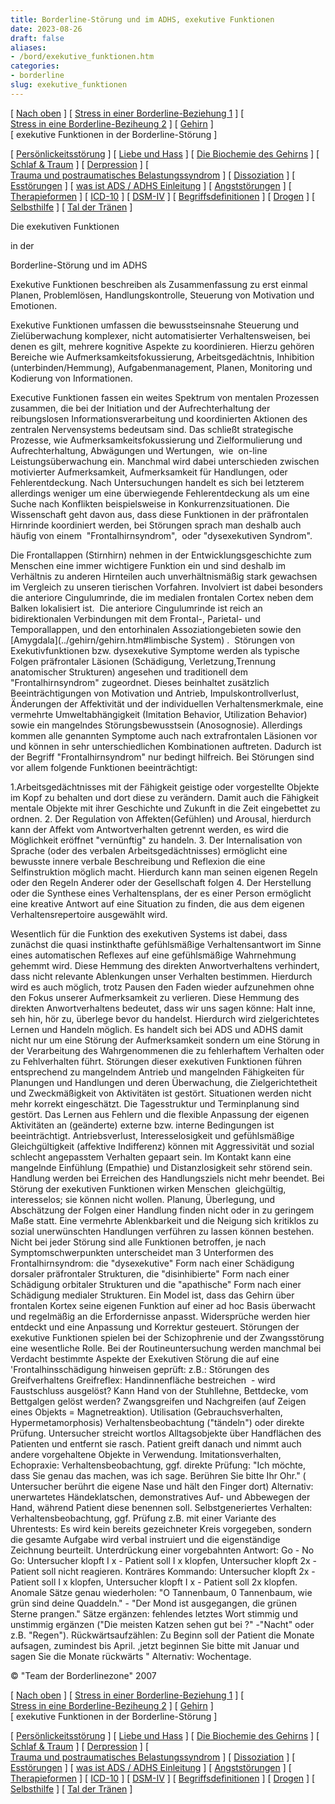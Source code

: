 ```yaml
---
title: Borderline-Störung und im ADHS, exekutive Funktionen
date: 2023-08-26
draft: false
aliases:
- /bord/exekutive_funktionen.htm
categories:
- borderline
slug: exekutive_funktionen
---
```



[ [Nach oben](../biochemie/biochemie.htm) ] [ [Stress in einer Borderline-Beziehung 1](../biochemie/stress-border1a1.htm) ] [ [Stress in eine Borderline-Beziheung 2](../biochemie/stress-border2a2.htm) ] [ [Gehirn](../gehirn/gehirn.htm) ] [ exekutive Funktionen in der Borderline-Störung ]

[ [Persönlickeitsstörung](../persstoerung/persstoerung1.html) ] [ [Liebe und Hass](../definition/liebe1.htm) ] [ [Die Biochemie des Gehirns](../biochemie/biochemie.htm) ] [ [Schlaf & Traum](../schlaf/traum.htm) ] [ [Derpression](../depression/depri.html) ] [ [Trauma und postraumatisches Belastungssyndrom](../trauma/trauma.htm) ] [ [Dissoziation](../disso/dissoziation.htm) ] [ [Esstörungen](../ess/esst1.html) ] [ [was ist ADS / ADHS Einleitung](../ads/ads.html) ] [ [Angststörungen](../angststoerung/angststoerungen.htm) ] [ [Therapieformen](../theraformen/theraformen.htm) ] [ [ICD-10](../definition/icd10.htm) ] [ [DSM-IV](../definition/dsm.htm) ] [ [Begriffsdefinitionen](../definition/definitionen.htm) ] [ [Drogen](../definition/definitionen_1.htm) ] [ [Selbsthilfe](../selbsthilfe/selbsthilfe.htm) ] [ [Tal der Tränen](../widmung/widmung_1.html) ]

Die exekutiven Funktionen

in
der

Borderline-Störung und im ADHS

Exekutive
Funktionen beschreiben als Zusammenfassung zu erst einmal Planen,
      Problemlösen, Handlungskontrolle, Steuerung von Motivation und Emotionen.

Exekutive Funktionen umfassen
      die bewusstseinsnahe Steuerung und Zielüberwachung komplexer, nicht
      automatisierter Verhaltensweisen, bei denen es gilt, mehrere kognitive
      Aspekte zu koordinieren. Hierzu gehören Bereiche wie
      Aufmerksamkeitsfokussierung, Arbeitsgedächtnis, Inhibition
(unterbinden/Hemmung),
      Aufgabenmanagement, Planen, Monitoring und Kodierung von Informationen.

Executive Funktionen
fassen ein weites Spektrum von mentalen
      Prozessen zusammen, die bei der Initiation und der Aufrechterhaltung der
      reibungslosen Informationsverarbeitung und koordinierten Aktionen des
      zentralen Nervensystems bedeutsam sind. Das schließt strategische
      Prozesse, wie Aufmerksamkeitsfokussierung und Zielformulierung und Aufrechterhaltung, Abwägungen und Wertungen,  wie  on-line
      Leistungsüberwachung ein. Manchmal wird dabei unterschieden zwischen
      motivierter Aufmerksamkeit, Aufmerksamkeit für Handlungen, oder
      Fehlerentdeckung. Nach Untersuchungen handelt es sich bei letzterem
      allerdings weniger um eine überwiegende Fehlerentdeckung als um eine
      Suche nach Konflikten beispielsweise in Konkurrenzsituationen. Die
      Wissenschaft geht davon aus, dass diese Funktionen in der präfrontalen
      Hirnrinde koordiniert werden, bei Störungen sprach man deshalb auch häufig
      von einem  "Frontalhirnsyndrom",  oder "dysexekutiven
      Syndrom".

Die Frontallappen
      (Stirnhirn) nehmen in der Entwicklungsgeschichte zum Menschen eine immer
      wichtigere Funktion ein und sind deshalb im Verhältnis zu anderen
      Hirnteilen auch unverhältnismäßig stark gewachsen im Vergleich zu
      unseren tierischen Vorfahren. Involviert ist dabei besonders die anteriore
Cingulumrinde, die im medialen frontalen Cortex neben dem Balken
      lokalisiert ist.  Die anteriore Cingulumrinde ist reich an
      bidirektionalen Verbindungen mit dem Frontal-, Parietal- und
      Temporallappen, und den entorhinalen Assoziationgebieten sowie den [Amygdala](../gehirn/gehirn.htm#limbische System) .  Störungen von Exekutivfunktionen bzw. dysexekutive
      Symptome werden als typische Folgen präfrontaler Läsionen (Schädigung,
Verletzung,Trennung anatomischer Strukturen) angesehen und
      traditionell dem "Frontalhirnsyndrom" zugeordnet. Dieses beinhaltet
      zusätzlich Beeinträchtigungen von Motivation und Antrieb,
      Impulskontrollverlust, Änderungen der Affektivität und der individuellen
      Verhaltensmerkmale, eine vermehrte Umweltabhängigkeit (Imitation Behavior,
      Utilization Behavior) sowie ein mangelndes Störungsbewusstsein (Anosognosie).
      Allerdings kommen alle genannten Symptome auch nach extrafrontalen Läsionen
      vor und können in sehr unterschiedlichen Kombinationen auftreten. Dadurch
      ist der Begriff "Frontalhirnsyndrom" nur bedingt hilfreich. Bei Störungen
      sind vor allem folgende Funktionen beeinträchtigt:

[](https://blz.borderliner.ch)

1.Arbeitsgedächtnisses
      mit der Fähigkeit geistige oder vorgestellte Objekte im Kopf zu behalten
      und dort diese zu verändern. Damit auch die Fähigkeit mentale Objekte
      mit ihrer Geschichte und Zukunft in die Zeit eingebettet zu ordnen. 2. Der Regulation von Affekten(Gefühlen)
      und Arousal, hierdurch kann der Affekt vom Antwortverhalten getrennt werden, es
      wird die Möglichkeit eröffnet "vernünftig" zu handeln. 3. Der Internalisation von Sprache (oder des verbalen Arbeitsgedächtnisses)
      ermöglicht eine bewusste innere verbale Beschreibung und Reflexion die
      eine Selfinstruktion möglich macht. Hierdurch kann man seinen eigenen
      Regeln oder den Regeln Anderer oder der Gesellschaft folgen 4. Der Herstellung oder die Synthese eines Verhaltensplans, der es einer
      Person ermöglicht eine kreative Antwort auf eine Situation zu finden, die
      aus dem eigenen Verhaltensrepertoire ausgewählt wird.

Wesentlich für die Funktion des exekutiven Systems ist dabei, dass zunächst
      die quasi instinkthafte gefühlsmäßige Verhaltensantwort im Sinne eines
      automatischen Reflexes auf eine gefühlsmäßige Wahrnehmung gehemmt wird.
      Diese Hemmung des direkten Anwortverhaltens verhindert, dass nicht
      relevante Ablenkungen unser Verhalten bestimmen. Hierdurch wird es auch möglich,
      trotz Pausen den Faden wieder aufzunehmen ohne den Fokus unserer
      Aufmerksamkeit zu verlieren. Diese Hemmung des direkten Anwortverhaltens
      bedeutet, dass wir uns sagen könne: Halt inne, seh hin, hör zu, überlege
      bevor du handelst. Hierdurch wird zielgerichtetes Lernen und Handeln möglich.
      Es handelt sich bei ADS und ADHS damit nicht nur um eine Störung der
      Aufmerksamkeit sondern um eine Störung in der Verarbeitung des
      Wahrgenommenen die zu fehlerhaftem Verhalten oder zu Fehlverhalten führt.
      Störungen dieser exekutiven Funktionen führen entsprechend zu
      mangelndem Antrieb und mangelnden Fähigkeiten für Planungen und
      Handlungen und deren Überwachung, die Zielgerichtetheit und Zweckmäßigkeit
      von Aktivitäten ist gestört. Situationen werden nicht mehr korrekt
      eingeschätzt. Die Tagesstruktur und Terminplanung sind gestört. Das
      Lernen aus Fehlern und die flexible Anpassung der eigenen Aktivitäten an
      (geänderte) externe bzw. interne Bedingungen ist beeinträchtigt.
      Antriebsverlust, Interesselosigkeit und gefühlsmäßige Gleichgültigkeit
      (affektive Indifferenz) können mit Aggressivität und sozial schlecht
      angepasstem Verhalten gepaart sein. Im Kontakt kann eine mangelnde Einfühlung
      (Empathie) und Distanzlosigkeit sehr störend sein. Handlung werden bei
      Erreichen des Handlungsziels nicht mehr beendet. Bei Störung der
      exekutiven Funktionen wirken Menschen  gleichgültig, interesselos;
      sie können nicht wollen. Planung, Überlegung, und Abschätzung der
      Folgen einer Handlung finden nicht oder in zu geringem Maße statt. Eine
      vermehrte Ablenkbarkeit und die Neigung sich kritiklos zu sozial unerwünschten
      Handlungen verführen zu lassen können bestehen. Nicht bei jeder Störung
      sind alle Funktionen betroffen, je nach  Symptomschwerpunkten
      unterscheidet man 3 Unterformen des Frontalhirnsyndrom: die "dysexekutive" Form nach einer Schädigung dorsaler präfrontaler Strukturen, die "disinhibierte" Form nach einer Schädigung orbitaler Strukturen und die "apathische" Form nach einer Schädigung medialer Strukturen. Ein Model
      ist, dass das Gehirn über frontalen Kortex seine eigenen Funktion auf
      einer ad hoc Basis überwacht und regelmäßig an die Erfordernisse
      anpasst. Widersprüche werden hier entdeckt und eine Anpassung und
      Korrektur gesteuert. Störungen der exekutive Funktionen
      spielen bei der Schizophrenie und der Zwangsstörung eine wesentliche
      Rolle. Bei der Routineuntersuchung werden manchmal bei Verdacht bestimmte
      Aspekte der Exekutiven Störung die auf eine 'Frontalhinsschädigung
      hinweisen geprüft: z.B.: Störungen des Greifverhaltens Greifreflex:
      Handinnenfläche bestreichen  - wird Faustschluss ausgelöst? Kann
      Hand von der Stuhllehne, Bettdecke, vom Bettgalgen gelöst werden?
      Zwangsgreifen und Nachgreifen (auf Zeigen eines Objekts = Magnetreaktion).
      Utilisation (Gebrauchsverhalten, Hypermetamorphosis) Verhaltensbeobachtung
      ("tändeln") oder direkte Prüfung. Untersucher streicht wortlos
      Alltagsobjekte über Handflächen des Patienten und entfernt sie rasch.
      Patient greift danach und nimmt auch andere vorgehaltene Objekte in
      Verwendung. Imitationsverhalten, Echopraxie: Verhaltensbeobachtung, ggf.
      direkte Prüfung: "Ich möchte, dass Sie genau das machen, was ich sage.
      Berühren Sie bitte Ihr Ohr." ( Untersucher berührt die eigene Nase
      und hält den Finger dort) Alternativ: unerwartetes Händeklatschen,
      demonstratives Auf- und Abbewegen der Hand, während Patient diese
      benennen soll. Selbstgeneriertes Verhalten: Verhaltensbeobachtung, ggf. Prüfung
      z.B. mit einer Variante des Uhrentests: Es wird kein bereits gezeichneter
      Kreis vorgegeben, sondern die gesamte Aufgabe wird verbal instruiert und
      die eigenständige Zeichnung beurteilt. Unterdrückung einer vorgebahnten
      Antwort: Go - No Go: Untersucher klopft I x - Patient soll I x klopfen,
      Untersucher klopft 2x - Patient soll nicht reagieren. Konträres Kommando:
      Untersucher klopft 2x - Patient soll I x klopfen, Untersucher klopft I x -
      Patient soll 2x klopfen. Anomale Sätze genau wiederholen: "O
      Tannenbaum, 0 Tannenbaum, wie grün sind deine Quaddeln." - "Der
      Mond ist ausgegangen, die grünen Sterne prangen." Sätze ergänzen:
      fehlendes letztes Wort stimmig und unstimmig ergänzen ("Die meisten
      Katzen sehen gut bei ?" -"Nacht" oder z.B. "Regen"). Rückwärtsaufzählen:
      Zu Beginn soll der Patient die Monate aufsagen, zumindest bis April.
      ,jetzt beginnen Sie bitte mit Januar und sagen Sie die Monate rückwärts
      " Alternativ: Wochentage.

©
"Team der Borderlinezone" 2007

[ [Nach oben](../biochemie/biochemie.htm) ] [ [Stress in einer Borderline-Beziehung 1](../biochemie/stress-border1a1.htm) ] [ [Stress in eine Borderline-Beziheung 2](../biochemie/stress-border2a2.htm) ] [ [Gehirn](../gehirn/gehirn.htm) ] [ exekutive Funktionen in der Borderline-Störung ]

[ [Persönlickeitsstörung](../persstoerung/persstoerung1.html) ] [ [Liebe und Hass](../definition/liebe1.htm) ] [ [Die Biochemie des Gehirns](../biochemie/biochemie.htm) ] [ [Schlaf & Traum](../schlaf/traum.htm) ] [ [Derpression](../depression/depri.html) ] [ [Trauma und postraumatisches Belastungssyndrom](../trauma/trauma.htm) ] [ [Dissoziation](../disso/dissoziation.htm) ] [ [Esstörungen](../ess/esst1.html) ] [ [was ist ADS / ADHS Einleitung](../ads/ads.html) ] [ [Angststörungen](../angststoerung/angststoerungen.htm) ] [ [Therapieformen](../theraformen/theraformen.htm) ] [ [ICD-10](../definition/icd10.htm) ] [ [DSM-IV](../definition/dsm.htm) ] [ [Begriffsdefinitionen](../definition/definitionen.htm) ] [ [Drogen](../definition/definitionen_1.htm) ] [ [Selbsthilfe](../selbsthilfe/selbsthilfe.htm) ] [ [Tal der Tränen](../widmung/widmung_1.html) ]